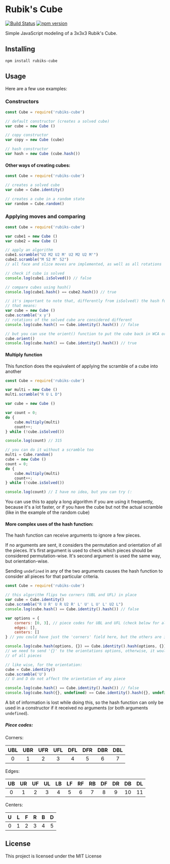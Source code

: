 # Rubik's Cube
[![Build Status](https://travis-ci.org/pedroteosousa/rubiks-cube.svg?branch=master)](https://travis-ci.org/pedroteosousa/rubiks-cube)
[![npm version](https://badge.fury.io/js/rubiks-cube.svg)](https://badge.fury.io/js/rubiks-cube)

Simple JavaScript modeling of a 3x3x3 Rubik's Cube.

## Installing
```{r, engine='bash', count_lines}
npm install rubiks-cube
```

## Usage

Here are a few use examples:

### Constructors

```javascript
const Cube = require('rubiks-cube')

// default constructor (creates a solved cube)
var cube = new Cube ()

// copy constructor
var copy = new Cube (cube)

// hash constructor
var hash = new Cube (cube.hash())
```
#### Other ways of creating cubes:

```javascript
const Cube = require('rubiks-cube')

// creates a solved cube
var cube = Cube.identity()

// creates a cube in a random state
var random = Cube.random()
```

### Applying moves and comparing

```javascript
const Cube = require('rubiks-cube')

var cube1 = new Cube ()
var cube2 = new Cube ()

// apply an algorithm
cube1.scramble("U2 M2 U2 M' U2 M2 U2 M'")
cube2.scramble("M S2 M' S2")
// all face and slice moves are implemented, as well as all rotations

// check if cube is solved
console.log(cube1.isSolved()) // false

// compare cubes using hash()
console.log(cube1.hash() == cube2.hash()) // true

// it's important to note that, differently from isSolved() the hash function takes permutations of centers into account,
// that means:
var cube = new Cube ()
cube.scramble('x y')
// rotations of the solved cube are considered different
console.log(cube.hash() == Cube.identity().hash()) // false

// but you can use the orient() function to put the cube back in WCA orientation and then compare it
cube.orient()
console.log(cube.hash() == Cube.identity().hash()) // true
```

#### Multiply function

This function does the equivalent of applying the scramble of a cube into another

```javascript
const Cube = require('rubiks-cube')

var multi = new Cube ()
multi.scramble("R U L D")

var cube = new Cube ()

var count = 0;
do {
	cube.multiply(multi)
    count++;
} while (!cube.isSolved())

console.log(count) // 315

// you can do it without a scramble too
multi = Cube.random()
cube = new Cube ()
count = 0;
do {
	cube.multiply(multi)
    count++;
} while (!cube.isSolved())

console.log(count) // I have no idea, but you can try (:
```

You can use this to apply a long algorithm if you are using it frequently, because it's a lot faster, or if you have the cube but not the actual scramble (like in the example of the random cube)

#### More complex uses of the hash function:
	
The hash function can receive arguments to ignore a few pieces.

If no arguments are sent, it considers the permutation and orientation of all the pieces. It's first argument is used to check which pieces should be considered permutation-wise. It's second argument is used the same way, but orientation-wise.

Sending `undefined` in any of the two arguments causes the hash function to consider all pieces for that particular criteria.
```javascript
const Cube = require('rubiks-cube')

// this algorithm flips two corners (UBL and UFL) in place
var cube = Cube.identity()
cube.scramble("R U R' U R U2 R' L' U' L U' L' U2 L")
console.log(cube.hash() == Cube.identity().hash()) // false

var options = {
	corners: [0, 3], // piece codes for UBL and UFL (check below for all piece codes)
    edges: [],
    centers: []
} // you could have just the 'corners' field here, but the others are included for reference

console.log(cube.hash(options, {}) == Cube.identity().hash(options, {})) // true
// we need to send '{}' to the orientations options, otherwise, it would consider orientations
// of all pieces

// like wise, for the orientation:
cube = Cube.identity()
cube.scramble('U')
// U and D do not affect the orientation of any piece 

console.log(cube.hash() == Cube.identity().hash()) // false
console.log(cube.hash({}, undefined) == Cube.identity().hash({}, undefined)) // true
```

A bit of information is lost while doing this, so the hash function can only be used in a constructor if it received no arguments (or both arguments `undefined`).

##### Piece codes:

Corners:

| UBL | UBR | UFR | UFL | DFL | DFR | DBR | DBL |
|:---:|:---:|:---:|:---:|:---:|:---:|:---:|:---:|
|  0  |  1  |  2  |  3  |  4  |  5  |  6  |  7  |


Edges:

| UB | UR | UF | UL | LB | LF | RF | RB | DF | DR | DB | DL |
|:--:|:--:|:--:|:--:|:--:|:--:|:--:|:--:|:--:|:--:|:--:|:--:|
|  0 |  1 |  2 |  3 |  4 |  5 |  6 |  7 |  8 |  9 | 10 | 11 |

Centers:

| U | L | F | R | B | D |
|:-:|:-:|:-:|:-:|:-:|:-:|
| 0 | 1 | 2 | 3 | 4 | 5 |

## License

This project is licensed under the MIT License